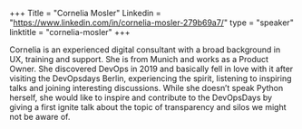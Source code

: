 +++
Title = "Cornelia Mosler"
Linkedin = "https://www.linkedin.com/in/cornelia-mosler-279b69a7/"
type = "speaker"
linktitle = "cornelia-mosler"
+++

Cornelia is an experienced digital consultant with a broad background in UX, training and support. She is from Munich and works as a Product Owner. She discovered DevOps in 2019 and basically fell in love with it after visiting the DevOpsdays Berlin, experiencing the spirit, listening to inspiring talks and joining interesting discussions. While she doesn’t speak Python herself, she would like to inspire and contribute to the DevOpsDays by giving a first ignite talk about the topic of transparency and silos we might not be aware of.